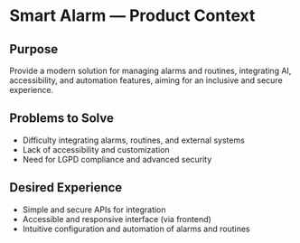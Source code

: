 # Smart Alarm — Product Context

## Purpose
Provide a modern solution for managing alarms and routines, integrating AI, accessibility, and automation features, aiming for an inclusive and secure experience.

## Problems to Solve
- Difficulty integrating alarms, routines, and external systems
- Lack of accessibility and customization
- Need for LGPD compliance and advanced security

## Desired Experience
- Simple and secure APIs for integration
- Accessible and responsive interface (via frontend)
- Intuitive configuration and automation of alarms and routines